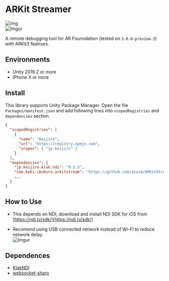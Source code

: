 # ARKit Streamer

![img](https://i.imgur.com/vZoYIs1.gif)  
![Imgur](https://imgur.com/tQbJ1Sl.gif)  

A remote debugging tool for AR Founndation (tested on `3.0.0-preview.3`) with ARKit3 featrues.  

## Environments

- Unity 2019.2 or more
- iPhone X or more

## Install

This library supports Unity Package Manager. Open the file `Packages/manifest.json` and add following lines into `scopedRegistries` and  `dependencies` section.

```json
{
  "scopedRegistries": [
    {
      "name": "Keijiro",
      "url": "https://registry.npmjs.com",
      "scopes": [ "jp.keijiro" ]
    }
  ],
  "dependencies": {
    "jp.keijiro.klak.ndi": "0.2.3",
    "com.koki-ibukuro.arkitstream": "https://github.com/asus4/ARKitStreamer.git#upm",
    ...
  }
}
```

## How to Use

- This depends on NDI, download and install NDI SDK for iOS from [https://ndi.tv/sdk/](https://ndi.tv/sdk/)

- Recomend using USB connected network instead of Wi-Fi to reduce network delay.  
![Imgur](https://imgur.com/4YVbIUP.png)

## Dependences

- [KlakNDI](https://github.com/keijiro/KlakNDI/)
- [websocket-sharp](https://github.com/sta/websocket-sharp/)

